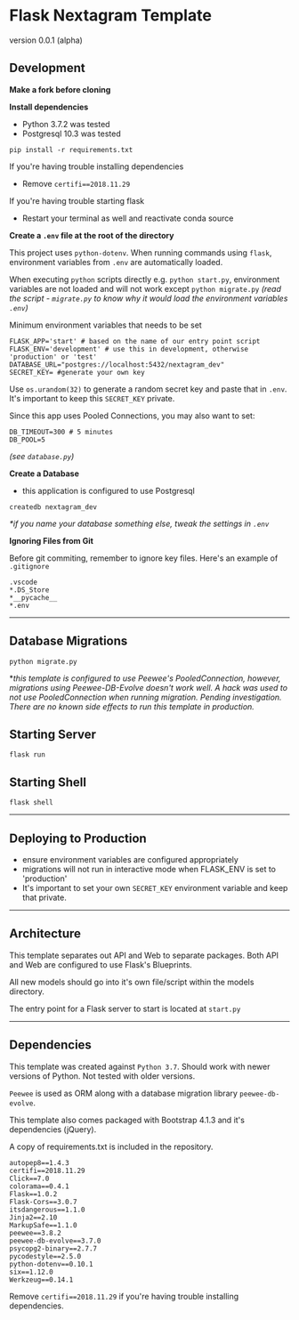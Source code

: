 # Flask Nextagram Template

version 0.0.1 (alpha)

## Development

**Make a fork before cloning**

**Install dependencies**

- Python 3.7.2 was tested
- Postgresql 10.3 was tested

```
pip install -r requirements.txt
```

If you're having trouble installing dependencies

- Remove `certifi==2018.11.29`

If you're having trouble starting flask

- Restart your terminal as well and reactivate conda source

**Create a `.env` file at the root of the directory**

This project uses `python-dotenv`. When running commands using `flask`, environment variables from `.env` are automatically loaded.

When executing `python` scripts directly e.g. `python start.py`, environment variables are not loaded and will not work except `python migrate.py` _(read the script - `migrate.py` to know why it would load the environment variables `.env`)_

Minimum environment variables that needs to be set

```
FLASK_APP='start' # based on the name of our entry point script
FLASK_ENV='development' # use this in development, otherwise 'production' or 'test'
DATABASE_URL="postgres://localhost:5432/nextagram_dev"
SECRET_KEY= #generate your own key
```

Use `os.urandom(32)` to generate a random secret key and paste that in `.env`. It's important to keep this `SECRET_KEY` private.

Since this app uses Pooled Connections, you may also want to set:

```
DB_TIMEOUT=300 # 5 minutes
DB_POOL=5
```

_(see `database.py`)_

**Create a Database**

- this application is configured to use Postgresql

```
createdb nextagram_dev
```

_\*if you name your database something else, tweak the settings in `.env`_

**Ignoring Files from Git**

Before git commiting, remember to ignore key files. Here's an example of `.gitignore`

```
.vscode
*.DS_Store
*__pycache__
*.env
```

---

## Database Migrations

```
python migrate.py
```

\*_this template is configured to use Peewee's PooledConnection, however, migrations using Peewee-DB-Evolve doesn't work well. A hack was used to not use PooledConnection when running migration. Pending investigation. There are no known side effects to run this template in production._

## Starting Server

```
flask run
```

## Starting Shell

```
flask shell
```

---

## Deploying to Production

- ensure environment variables are configured appropriately
- migrations will not run in interactive mode when FLASK_ENV is set to 'production'
- It's important to set your own `SECRET_KEY` environment variable and keep that private.

---

## Architecture

This template separates out API and Web to separate packages. Both API and Web are configured to use Flask's Blueprints.

All new models should go into it's own file/script within the models directory.

The entry point for a Flask server to start is located at `start.py`

---

## Dependencies

This template was created against `Python 3.7`. Should work with newer versions of Python. Not tested with older versions.

`Peewee` is used as ORM along with a database migration library `peewee-db-evolve`.

This template also comes packaged with Bootstrap 4.1.3 and it's dependencies (jQuery).

A copy of requirements.txt is included in the repository.

```
autopep8==1.4.3
certifi==2018.11.29
Click==7.0
colorama==0.4.1
Flask==1.0.2
Flask-Cors==3.0.7
itsdangerous==1.1.0
Jinja2==2.10
MarkupSafe==1.1.0
peewee==3.8.2
peewee-db-evolve==3.7.0
psycopg2-binary==2.7.7
pycodestyle==2.5.0
python-dotenv==0.10.1
six==1.12.0
Werkzeug==0.14.1
```

Remove `certifi==2018.11.29` if you're having trouble installing dependencies.
